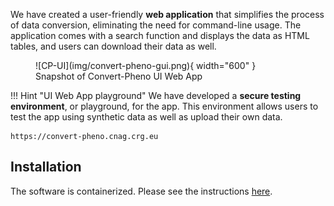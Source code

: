 We have created a user-friendly **web application** that simplifies the process of data conversion, eliminating the need for command-line usage. The application comes with a search function and displays the data as HTML tables, and users can download their data as well.

<figure markdown>
   ![CP-UI](img/convert-pheno-gui.png){ width="600" }
   <figcaption>Snapshot of Convert-Pheno UI Web App</figcaption>
</figure>

!!! Hint "UI Web App playground"
    We have developed a **secure testing environment**, or playground, for the app. This environment allows users to test the app using synthetic data as well as upload their own data.

    https://convert-pheno.cnag.crg.eu

## Installation

The software is containerized. Please see the instructions [here](https://github.com/cnag-biomedical-informatics/convert-pheno-ui).
